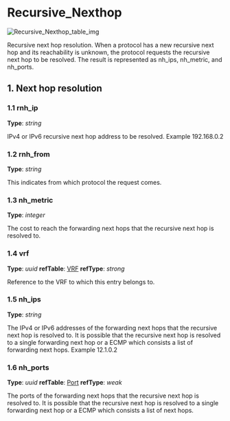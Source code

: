 # Recursive_Nexthop

![Recursive_Nexthop_table_img](http://www.plantuml.com/plantuml/img/0JG1o_v0StHXSdHrRMmAS65ZQs5dPI0YKczlT21KOM9iPNCY87iAOsnXStCWKcLZTN9pQNPbNqvbU7HeRt0AVGfqRsTbT6XbSY1x2cDiONDp85PIHWfZR65pSo1GRt9q2dqAKcLZTN9pQNPbNqvbU7HeRt0WBcGkFY1GRt9q2b9bOtLoSsbsPLzEPNXqQ6zm82raBJuWLb962cXfP6KWOsboOsnb2cXfP6KWRMLjOcLoSmfpQsbkS65oOMqWRMzkRsDeSczjPI1qSdLb2cnbPsLkP21oQMTeT0fZRsvqQMvrRtCWR6bkPI0j83nYFdDqSczkPpmlOZuWScLcPN9bRcDb2cHlT7HbP21iQMvb82qWF6a-TsLXQpmlQJuWScLcPN9bRcDb2cLkP6nbPsLkP0f0PMvaTMri)

Recursive next hop resolution. When a protocol has a new recursive next hop and
its reachability is unknown, the protocol requests the recursive next hop to be
resolved. The result is represented as nh_ips, nh_metric, and nh_ports.

## 1. Next hop resolution

### 1.1 rnh_ip

**Type**: _string_

IPv4 or IPv6 recursive next hop address to be resolved. Example 192.168.0.2

### 1.2 rnh_from

**Type**: _string_

This indicates from which protocol the request comes.

### 1.3 nh_metric

**Type**: _integer_

The cost to reach the forwarding next hops that the recursive next hop is
resolved to.

### 1.4 vrf

**Type**: _uuid_ **refTable**: [VRF](vrf.html) **refType**: _strong_



Reference to the VRF to which this entry belongs to.

### 1.5 nh_ips

**Type**: _string_

The IPv4 or IPv6 addresses of the forwarding next hops that the recursive next
hop is resolved to. It is possible that the recursive next hop is resolved to a
single forwarding next hop or a ECMP which consists a list of forwarding next
hops. Example 12.1.0.2

### 1.6 nh_ports

**Type**: _uuid_ **refTable**: [Port](port.html) **refType**: _weak_



The ports of the forwarding next hops that the recursive next hop is resolved
to. It is possible that the recursive next hop is resolved to a single
forwarding next hop or a ECMP which consists a list of next hops.

